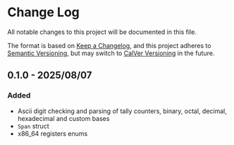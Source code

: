 # Change Log

All notable changes to this project will be documented in this file.

The format is based on [Keep a Changelog](https://keepachangelog.com/en/1.1.0/),
and this project adheres to [Semantic Versioning](https://semver.org/spec/v2.0.0.html),
but may switch to [CalVer Versioning](https://calver.org/) in the future.

## 0.1.0 - 2025/08/07

### Added

- Ascii digit checking and parsing of tally counters, binary, octal, decimal, hexadecimal and
    custom bases
- `Span` struct
- x86_64 registers enums
